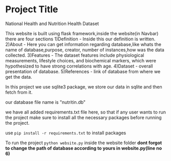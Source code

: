 
# Project Title
National Health and Nutrition Health Dataset

This website is built using flask framework,inside the website(in Navbar) there are four sections
1)Definition - Inside this our definition is written.
2)About - Here you can get information regarding database,like whats the name of database,purpose, creator, number of instances,how was the data collected.
3)Features - The dataset features include physiological measurements, lifestyle choices, and biochemical markers, which were hypothesized to have strong correlations with age.
4)Dataset - overall presentation of database.
5)References - link of database from where we get the data.

In this project we use sqlite3 package, we store our data in sqlite and then fetch from it.

our database file name is "nutritin.db"

we have all added requirements.txt file here, so that if any user wants to run the project make sure to install all the necessary packages before running the project.

use `pip install -r requirements.txt` to install packages


To run the project `python website.py` inside the website folder
**dont forgot to change the path of database according to yours in website.py(line no 6)**